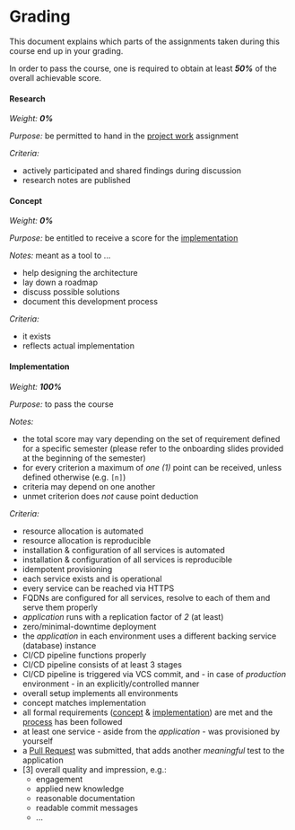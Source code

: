 Grading
=======


This document explains which parts of the assignments taken during this course end up in your grading.

In order to pass the course, one is required to obtain at least _**50%**_ of the overall achievable score.


#### Research

_Weight: **0%**_

*Purpose:* be permitted to hand in the [project work](./assignments/project-work.md) assignment 

*Criteria:*

* actively participated and shared findings during discussion 
* research notes are published


#### Concept

_Weight: **0%**_

*Purpose:* be entitled to receive a score for the [implementation](./deliverables/project_implementation.md)
 
*Notes:* meant as a tool to ...

* help designing the architecture
* lay down a roadmap
* discuss possible solutions
* document this development process

*Criteria:*

* it exists
* reflects actual implementation


#### Implementation

_Weight: **100%**_

*Purpose:* to pass the course

*Notes:*

* the total score may vary depending on the set of requirement defined for a specific semester (please
  refer to the onboarding slides provided at the beginning of the semester)
* for every criterion a maximum of *one (1)* point can be received, unless defined otherwise (e.g. `[n]`)  
* criteria may depend on one another
* unmet criterion does *not* cause point deduction

*Criteria:* 

* resource allocation is automated
* resource allocation is reproducible
* installation & configuration of all services is automated
* installation & configuration of all services is reproducible
* idempotent provisioning
* each service exists and is operational
* every service can be reached via HTTPS
* FQDNs are configured for all services, resolve to each of them and serve them properly 
* *application* runs with a replication factor of *2* (at least)
* zero/minimal-downtime deployment
* the *application* in each environment uses a different backing service (database) instance
* CI/CD pipeline functions properly
* CI/CD pipeline consists of at least 3 stages
* CI/CD pipeline is triggered via VCS commit, and - in case of *production* environment - in an
  explicitly/controlled manner
* overall setup implements all environments
* concept matches implementation
* all formal requirements ([concept](./deliverables/project_concept.md#formal) & 
  [implementation](./deliverables/project_implementation.md#formal)) are met and the
  [process](./assignments/project-work.md#process) has been followed
* at least one service - aside from the *application* - was provisioned by yourself
* a [Pull Request](https://github.com/lucendio/lecture-devops-app/pulls) was submitted, that adds another *meaningful*
  test to the application
* [3] overall quality and impression, e.g.:
  - engagement
  - applied new knowledge
  - reasonable documentation
  - readable commit messages
  - ...
